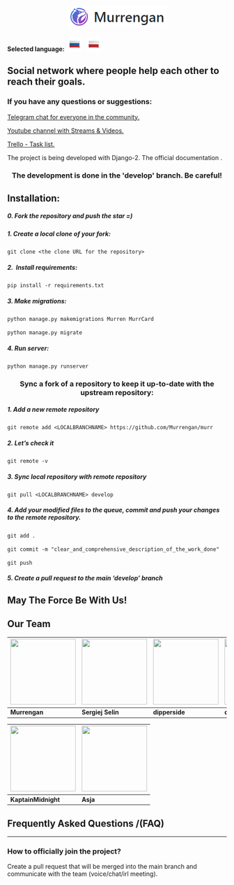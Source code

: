<h2 align="center">
	<img src="../examples/murr-logo.png" title="Murrengan" />
</h2>

**Selected language:**&nbsp; [<img src="../examples/ru.png" title="Russian" />](../../../../) &nbsp; [<img src="../examples/pl.png" title="Poland" />](../pl)

<h2>
Social network where people help each other to reach their goals.
</h2>
<h3>
If you have any questions or suggestions:
</h3>


[Telegram chat for everyone in the community.](https://t.me/MurrenganChat) 


[Youtube channel with Streams & Videos.](https://www.youtube.com/murrengan)


[Trello - Task list.](https://trello.com/b/yfjytAFU/murrengan) 

The project is being developed with Django-2. The official <a ref="https://docs.djangoproject.com"> documentation </a> .

<h3 align="center">
The development is done in the 'develop' branch. Be careful!
</h3>

<h2>
Installation:
</h2>

##### 0. Fork the repository and push the star =)
##### 1. Create a local clone of your fork:

`git clone <the clone URL for the repository>`


##### 2.  Install requirements:

`pip install -r requirements.txt`


##### 3. Make migrations:

`python manage.py makemigrations Murren MurrCard`

`python manage.py migrate`


##### 4. Run server:

`python manage.py runserver`


<h3 align="center">
Sync a fork of a repository to keep it up-to-date with the upstream repository:
</h3>

##### 1. Add a new remote repository
`git remote add <LOCALBRANCHNAME> https://github.com/Murrengan/murr`

##### 2. Let’s check it
`git remote -v`

##### 3. Sync local repository with remote repository

`git pull <LOCALBRANCHNAME> develop`

##### 4. Add your modified files to the queue, commit and push your changes to the remote repository.

`git add .`

`git commit -m "clear_and_comprehensive_description_of_the_work_done"`

`git push`

##### 5. Create a pull request to the main ‘develop’ branch
 
<h2>
May The Force Be With Us! 
</h2>

## Our Team

[<img src="https://avatars3.githubusercontent.com/u/40840064?s=460&v=4" width="150" height="150" />](https://github.com/Murrengan)  | [<img src="https://avatars2.githubusercontent.com/u/29122136?s=460&v=4" width="150" height="150" />](https://github.com/selincodes) | [<img src="https://avatars3.githubusercontent.com/u/23295612?s=400&v=4" width="150" height="150" />](https://github.com/dipperside) | [<img src="https://avatars0.githubusercontent.com/u/33005044?s=400&v=4" width="150" height="150" />](https://github.com/das-dev) | [<img src="https://avatars1.githubusercontent.com/u/36997266?s=400&v=4" width="150" height="150" />](https://github.com/jKEeY)
---|---|---|---|---
**Murrengan** | **Sergiej Selin** | **dipperside** | **das-dev** | **jKEeY**



[<img src="https://avatars2.githubusercontent.com/u/35865450?s=400&v=4" width="150" height="150" />](https://github.com/KaptainMidnight)  | [<img src="https://avatars0.githubusercontent.com/u/19286422?s=400&v=4" width="150" height="150" />](https://github.com/asechnaya)  |
---|---|
**KaptainMidnight** | **Asja**


<h2>
Frequently Asked Questions /(FAQ)
</h2>
<hr>
<h3>
How to officially join the project?
</h3>
Create a pull request that will be merged into the main branch and communicate with the team (voice/chat/irl meeting).
